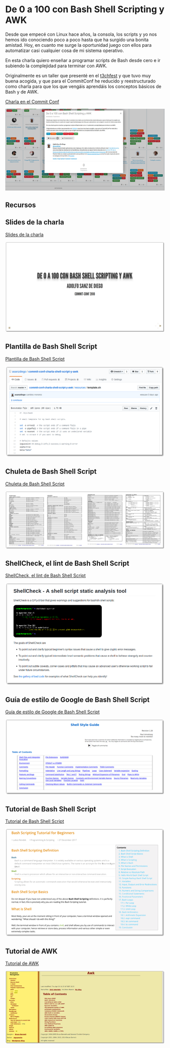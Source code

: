 # De 0 a 100 con Bash Shell Scripting y AWK

Desde que empecé con Linux hace años, la consola, los scripts y yo nos hemos ido conociendo poco a poco hasta que ha surgido una bonita amistad. Hoy, en cuanto me surge la oportunidad juego con ellos para automatizar casi cualquier cosa de mi sistema operativo.

En esta charla quiero enseñar a programar scripts de Bash desde cero e ir subiendo la complejidad para terminar con AWK.

Originalmente es un taller que presenté en el [t3chfest](https://t3chfest.uc3m.es/2018/programa/taller-100-bash-shell-scripting-awk/) y que tuvo muy buena acogida, y que para el CommitConf he reducido y reestructurado como charla para que los que vengáis aprendáis los conceptos básicos de Bash y de AWK.

[Charla en el Commit Conf](https://www.koliseo.com/events/commit-2018/r4p/5630471824211968/agenda#/5116072650866688/6265425427955712)

<a href="https://www.koliseo.com/events/commit-2018/r4p/5630471824211968/agenda#/5116072650866688/6265425427955712">
  <img src="./slides/img/commit-conf-shell-scripting-y-awk.png" alt="Charla en el Commit Conf"/>
</a>

## Recursos

## Slides de la charla

[Slides de la charla](https://asanzdiego.github.io/commit-conf-charla-shell-script-y-awk/)

<a href="https://asanzdiego.github.io/commit-conf-charla-shell-script-y-awk/">
  <img src="./slides/img/slides-sombra.png" alt="Slides de la charla"/>
</a>

## Plantilla de Bash Shell Script

[Plantilla de Bash Shell Script](https://github.com/asanzdiego/commit-conf-charla-shell-script-y-awk/blob/master/resources/template.sh)

<a href="https://github.com/asanzdiego/commit-conf-charla-shell-script-y-awk/blob/master/resources/template.sh">
  <img src="./slides/img/template-sombra.png" alt="Plantilla de Bash Shell Script"/>
</a>

## Chuleta de Bash Shell Script

[Chuleta de Bash Shell Script](https://github.com/asanzdiego/commit-conf-charla-shell-script-y-awk/blob/master/resources/chuleta-shell-script.pdf)

<a href="https://github.com/asanzdiego/commit-conf-charla-shell-script-y-awk/blob/master/resources/chuleta-shell-script.pdf">
  <img src="./slides/img/chuleta-shell-script-sombra.png" alt="Cheleta de Bash Shell Script"/>
</a>

## ShellCheck, el lint de Bash Shell Script

[ShellCheck, el lint de Bash Shell Script](https://github.com/koalaman/shellcheck)

<a href="https://github.com/koalaman/shellcheck">
  <img src="./slides/img/shellcheck-a-shell-script-static-analysis-tool-sombra.png" alt="ShellCheck, el lint de Bash Shell Script"/>
</a>

## Guía de estilo de Google de Bash Shell Script

[Guía de estilo de Google de Bash Shell Script](https://google.github.io/styleguide/shell.xml)

<a href="https://google.github.io/styleguide/shell.xml">
  <img src="./slides/img/google-shell-style-guide-sombra.png" alt="Guía de estilo de Google de Bash Shell Script"/>
</a>

## Tutorial de Bash Shell Script

[Tutorial de Bash Shell Script](https://linuxconfig.org/bash-scripting-tutorial-for-beginners)

<a href="https://linuxconfig.org/bash-scripting-tutorial-for-beginners">
  <img src="./slides/img/bash-scripting-tutorial-for-beginners-sombra.png" alt="Tutorial de Bash Shell Script"/>
</a>

## Tutorial de AWK

[Tutorial de AWK](http://www.grymoire.com/Unix/Awk.html)

<a href="http://www.grymoire.com/Unix/Awk.html">
  <img src="./slides/img/awk-a-tutorial-and-introduction-by-bruce-barnett-sombra.png" alt="Tutorial de AWK"/>
</a>
